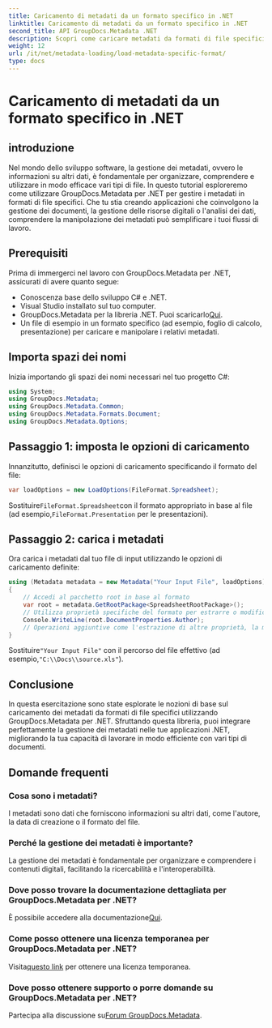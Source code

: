 ```yaml
---
title: Caricamento di metadati da un formato specifico in .NET
linktitle: Caricamento di metadati da un formato specifico in .NET
second_title: API GroupDocs.Metadata .NET
description: Scopri come caricare metadati da formati di file specifici utilizzando GroupDocs.Metadata per .NET in questo tutorial completo.
weight: 12
url: /it/net/metadata-loading/load-metadata-specific-format/
type: docs
---
```

# Caricamento di metadati da un formato specifico in .NET

## introduzione
Nel mondo dello sviluppo software, la gestione dei metadati, ovvero le informazioni su altri dati, è fondamentale per organizzare, comprendere e utilizzare in modo efficace vari tipi di file. In questo tutorial esploreremo come utilizzare GroupDocs.Metadata per .NET per gestire i metadati in formati di file specifici. Che tu stia creando applicazioni che coinvolgono la gestione dei documenti, la gestione delle risorse digitali o l'analisi dei dati, comprendere la manipolazione dei metadati può semplificare i tuoi flussi di lavoro.
## Prerequisiti
Prima di immergerci nel lavoro con GroupDocs.Metadata per .NET, assicurati di avere quanto segue:
- Conoscenza base dello sviluppo C# e .NET.
- Visual Studio installato sul tuo computer.
-  GroupDocs.Metadata per la libreria .NET. Puoi scaricarlo[Qui](https://releases.groupdocs.com/metadata/net/).
- Un file di esempio in un formato specifico (ad esempio, foglio di calcolo, presentazione) per caricare e manipolare i relativi metadati.

## Importa spazi dei nomi
Inizia importando gli spazi dei nomi necessari nel tuo progetto C#:
```csharp
using System;
using GroupDocs.Metadata;
using GroupDocs.Metadata.Common;
using GroupDocs.Metadata.Formats.Document;
using GroupDocs.Metadata.Options;
```

## Passaggio 1: imposta le opzioni di caricamento
Innanzitutto, definisci le opzioni di caricamento specificando il formato del file:
```csharp
var loadOptions = new LoadOptions(FileFormat.Spreadsheet);
```
 Sostituire`FileFormat.Spreadsheet`con il formato appropriato in base al file (ad esempio,`FileFormat.Presentation` per le presentazioni).
## Passaggio 2: carica i metadati
Ora carica i metadati dal tuo file di input utilizzando le opzioni di caricamento definite:
```csharp
using (Metadata metadata = new Metadata("Your Input File", loadOptions))
{
    // Accedi al pacchetto root in base al formato
    var root = metadata.GetRootPackage<SpreadsheetRootPackage>();
    // Utilizza proprietà specifiche del formato per estrarre o modificare i metadati
    Console.WriteLine(root.DocumentProperties.Author);
    // Operazioni aggiuntive come l'estrazione di altre proprietà, la modifica dei metadati, ecc.
}
```
 Sostituire`"Your Input File"` con il percorso del file effettivo (ad esempio,`"C:\\Docs\\source.xls"`).

## Conclusione
In questa esercitazione sono state esplorate le nozioni di base sul caricamento dei metadati da formati di file specifici utilizzando GroupDocs.Metadata per .NET. Sfruttando questa libreria, puoi integrare perfettamente la gestione dei metadati nelle tue applicazioni .NET, migliorando la tua capacità di lavorare in modo efficiente con vari tipi di documenti.

## Domande frequenti
### Cosa sono i metadati?
I metadati sono dati che forniscono informazioni su altri dati, come l'autore, la data di creazione o il formato del file.
### Perché la gestione dei metadati è importante?
La gestione dei metadati è fondamentale per organizzare e comprendere i contenuti digitali, facilitando la ricercabilità e l'interoperabilità.
### Dove posso trovare la documentazione dettagliata per GroupDocs.Metadata per .NET?
 È possibile accedere alla documentazione[Qui](https://tutorials.groupdocs.com/metadata/net/).
### Come posso ottenere una licenza temporanea per GroupDocs.Metadata per .NET?
 Visita[questo link](https://purchase.groupdocs.com/temporary-license/) per ottenere una licenza temporanea.
### Dove posso ottenere supporto o porre domande su GroupDocs.Metadata per .NET?
 Partecipa alla discussione su[Forum GroupDocs.Metadata](https://forum.groupdocs.com/c/metadata/14).